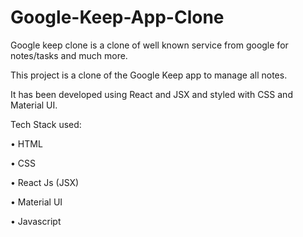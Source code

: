 # Google-Keep-App-Clone
Google keep clone is a clone of well known service from google for notes/tasks and much more.

This project is a clone of the Google Keep app to manage all notes.

It has been developed using React and JSX and styled with CSS and Material UI.

Tech Stack used:

• HTML

• CSS

• React Js (JSX)

• Material UI

• Javascript
